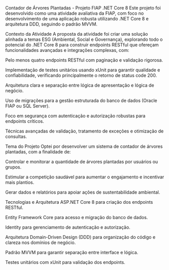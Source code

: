 Contador de Árvores Plantadas - Projeto FIAP .NET Core 8
Este projeto foi desenvolvido como uma atividade avaliativa da FIAP, com foco no desenvolvimento de uma aplicação robusta utilizando .NET Core 8 e arquitetura DDD, seguindo o padrão MVVM.

Contexto da Atividade
A proposta da atividade foi criar uma solução alinhada a temas ESG (Ambiental, Social e Governança), explorando todo o potencial do .NET Core 8 para construir endpoints RESTful que ofereçam funcionalidades avançadas e integrações complexas, com:

Pelo menos quatro endpoints RESTful com paginação e validação rigorosa.

Implementação de testes unitários usando xUnit para garantir qualidade e confiabilidade, verificando principalmente o retorno de status code 200.

Arquitetura clara e separação entre lógica de apresentação e lógica de negócio.

Uso de migrações para a gestão estruturada do banco de dados (Oracle FIAP ou SQL Server).

Foco em segurança com autenticação e autorização robustas para endpoints críticos.

Técnicas avançadas de validação, tratamento de exceções e otimização de consultas.

Tema do Projeto
Optei por desenvolver um sistema de contador de árvores plantadas, com a finalidade de:

Controlar e monitorar a quantidade de árvores plantadas por usuários ou grupos.

Estimular a competição saudável para aumentar o engajamento e incentivar mais plantios.

Gerar dados e relatórios para apoiar ações de sustentabilidade ambiental.

Tecnologias e Arquitetura
ASP.NET Core 8 para criação dos endpoints RESTful.

Entity Framework Core para acesso e migração do banco de dados.

Identity para gerenciamento de autenticação e autorização.

Arquitetura Domain-Driven Design (DDD) para organização do código e clareza nos domínios de negócio.

Padrão MVVM para garantir separação entre interface e lógica.

Testes unitários com xUnit para validação dos endpoints.

